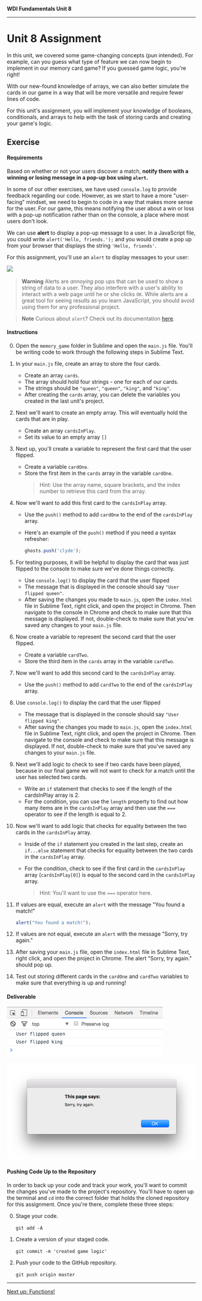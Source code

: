 **WDI Fundamentals Unit 8**

---

# Unit 8 Assignment


In this unit, we covered some game-changing concepts (pun intended). For example, can you guess what type of feature we can now begin to implement in our memory card game? If you guessed game logic, you're right!

With our new-found knowledge of arrays, we can also better simulate the cards in our game in a way that will be more versatile and require fewer lines of code. 

For this unit's assignment, you will implement your knowledge of booleans, conditionals, and arrays to help with the task of storing cards and creating your game's logic.


## Exercise

#### Requirements

Based on whether or not your users discover a match, **notify them with a winning or losing message in a pop-up box using `alert`.**

In some of our other exercises, we have used `console.log` to provide feedback regarding our code. However, as we start to have a more "user-facing" mindset, we need to begin to code in a way that makes more sense for the user. For our game, this means notifying the user about a win or loss with a pop-up notification rather than on the console, a place where most users don't look.

We can use **alert** to display a pop-up message to a user. In a JavaScript file, you could write `alert('Hello, friends.');` and you would create a pop up from your browser that displays the string `'Hello, friends'`.

For this assignment, you'll use an `alert` to display messages to your user:

<img src="https://s3.amazonaws.com/f.cl.ly/items/1S1E0E3Q3m1K1G2L3C1A/Image%202016-03-06%20at%208.24.46%20AM.png?v=6094ee76" width="450px">

> **Warning** Alerts are _annoying_ pop ups that can be used to show a string of data to a user. They also interfere with a user's ability to interact with a web page until he or she clicks `OK`. While alerts are a great tool for seeing results as you learn JavaScript, you should avoid using them for any professional project.

> **Note** Curious about `alert`? Check out its documentation <a href="https://developer.mozilla.org/en-US/docs/Web/API/Window/alert" target="_blank">here</a>.

#### Instructions

0. Open the `memory_game` folder in Sublime and open the `main.js` file. You'll be writing code to work through the following steps in Sublime Text.
0. In your `main.js` file, create an array to store the four cards. 
	- Create an array `cards`.
	- The array should hold four strings - one for each of our cards.
	- The strings should be `"queen"`, `"queen"`, `"king"`, and `"king"`.
	- After creating the `cards` array, you can delete the variables you created in the last unit's project. 

0. Next we'll want to create an empty array. This will eventually hold the cards that are in play.
	- Create an array `cardsInPlay`.
	- Set its value to an empty array `[]`

0. Next up, you'll create a variable to represent the first card that the user flipped.
	- Create a variable `cardOne`.
	- Store the first item in the `cards` array in the variable `cardOne`.
		>Hint: Use the array name, square brackets, and the index number to retrieve this card from the array.

0. Now we'll want to add this first card to the `cardsInPlay` array.
	- Use the `push()` method to add `cardOne` to the end of the `cardsInPlay` array.
	- Here's an example of the `push()` method if you need a syntax refresher:
		
		```js
		ghosts.push('clyde');
		```

0. For testing purposes, it will be helpful to display the card that was just flipped to the console to make sure we've done things correctly.
	- Use `console.log()` to display the card that the user flipped
	- The message that is displayed in the console should say `"User flipped queen"`.
	- After saving the changes you made to `main.js`, open the `index.html` file in Sublime Text, right click, and open the project in Chrome. Then navigate to the console in Chrome and check to make sure that this message is displayed. If not, double-check to make sure that you've saved any changes to your `main.js` file.

0. Now create a variable to represent the second card that the user flipped.
	- Create a variable `cardTwo`.
	- Store the third item in the `cards` array in the variable `cardTwo`.

0. Now we'll want to add this second card to the `cardsInPlay` array.
	- Use the `push()` method to add `cardTwo` to the end of the `cardsInPlay` array.

0. Use `console.log()` to display the card that the user flipped
	- The message that is displayed in the console should say `"User flipped king"`.
	- After saving the changes you made to `main.js`, open the `index.html` file in Sublime Text, right click, and open the project in Chrome. Then navigate to the console and check to make sure that this message is displayed. If not, double-check to make sure that you've saved any changes to your `main.js` file.

0. Next we'll add logic to check to see if two cards have been played, because in our final game we will not want to check for a match until the user has selected two cards.
	- Write an `if` statement that checks to see if the length of the cardsInPlay array is 2.
	- For the condition, you can use the `length` property to find out how many items are in the `cardsInPlay` array and then use the `===` operator to see if the length is equal to 2.

0. Now we'll want to add logic that checks for equality between the two cards in the `cardsInPlay` array.
	- Inside of the `if` statement you created in the last step, create an `if...else` statement that checks for equality between the two cards in the `cardsInPlay` array.
	- For the condition, check to see if the first card in the `cardsInPlay` array (`cardsInPlay[0]`) is equal to the second card in the `cardsInPlay` array. 

		> Hint: You'll want to use the `===` operator here.

0. If values are equal, execute an `alert` with the message "You found a match!" 
	
	```js
	alert("You found a match!");
	```
	
0. If values are not equal, execute an `alert` with the message "Sorry, try again."

0. After saving your `main.js` file, open the `index.html` file in Sublime Text, right click, and open the project in Chrome. The alert "Sorry, try again." should pop up.

0. Test out storing different cards in the `cardOne` and `cardTwo` variables to make sure that everything is up and running!

#### Deliverable

![](assets/control-flow-assignment/deliverable.png)

![](assets/control-flow-assignment/deliverable-2.png)

#### Pushing Code Up to the Repository

In order to back up your code and track your work, you'll want to commit the changes you've made to the project's repository. You'll have to open up the terminal and `cd` into the correct folder that holds the cloned repository for this assignment. Once you're there, complete these three steps:

0. Stage your code.

	`git add -A`

0. Create a version of your staged code.

	`git commit -m 'created game logic'`

0. Push your code to the GitHub repository.

	`git push origin master`


---
[Next up: Functions!](../09_unit/functions-intro.md)
